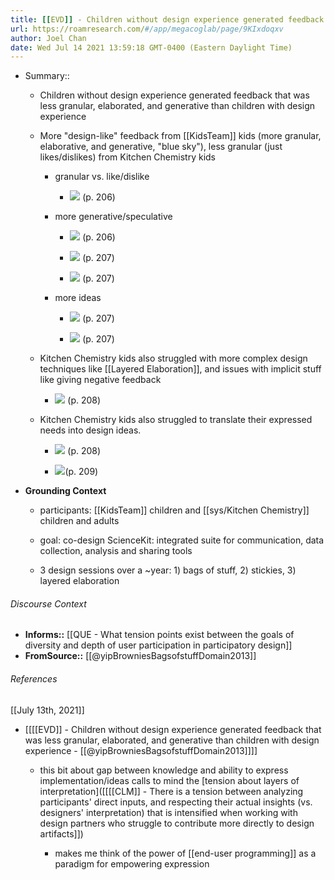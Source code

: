 ```yaml
---
title: [[EVD]] - Children without design experience generated feedback that was less granular, elaborated, and generative than children with design experience - [[@yipBrowniesBagsofstuffDomain2013]]
url: https://roamresearch.com/#/app/megacoglab/page/9KIxdoqxv
author: Joel Chan
date: Wed Jul 14 2021 13:59:18 GMT-0400 (Eastern Daylight Time)
---
```


- Summary::

    - Children without design experience generated feedback that was less granular, elaborated, and generative than children with design experience

    - More "design-like" feedback from [[KidsTeam]] kids (more granular, elaborative,  and generative, "blue sky"), less granular (just likes/dislikes) from Kitchen Chemistry kids

        - granular vs. like/dislike

            - ![](https://firebasestorage.googleapis.com/v0/b/firescript-577a2.appspot.com/o/imgs%2Fapp%2Fmegacoglab%2FD9QEbmhLV5.png?alt=media&token=3dc60359-c9d7-4be6-abf4-359c29baf17e) (p. 206)

        - more generative/speculative

            - ![](https://firebasestorage.googleapis.com/v0/b/firescript-577a2.appspot.com/o/imgs%2Fapp%2Fmegacoglab%2FPfC__CpbeC.png?alt=media&token=7bde2772-b124-49b3-a2a2-10582a2452e9) (p. 206)

            - ![](https://firebasestorage.googleapis.com/v0/b/firescript-577a2.appspot.com/o/imgs%2Fapp%2Fmegacoglab%2FRxr81B36fe.png?alt=media&token=f6e7d9e0-3dcb-4dd8-87d7-6e65289cd4e9)  (p. 207)

            - ![](https://firebasestorage.googleapis.com/v0/b/firescript-577a2.appspot.com/o/imgs%2Fapp%2Fmegacoglab%2F7oDbysFxyR.png?alt=media&token=3bbf4f09-35b0-4b97-9267-f8afa811174f) (p. 207)

        - more ideas

            - ![](https://firebasestorage.googleapis.com/v0/b/firescript-577a2.appspot.com/o/imgs%2Fapp%2Fmegacoglab%2F9rjo9IDP1F.png?alt=media&token=ac88b566-2472-4683-91a2-432b11c8f3bf) (p. 207)

            - ![](https://firebasestorage.googleapis.com/v0/b/firescript-577a2.appspot.com/o/imgs%2Fapp%2Fmegacoglab%2F9qcxm270oW.png?alt=media&token=410ca5fe-90ca-4899-95ca-49cd1183cfcc) (p. 207)

    - Kitchen Chemistry kids also struggled with more complex design techniques like [[Layered Elaboration]], and issues with implicit stuff like giving negative feedback

        - ![](https://firebasestorage.googleapis.com/v0/b/firescript-577a2.appspot.com/o/imgs%2Fapp%2Fmegacoglab%2FG35HM3E_zy.png?alt=media&token=922fa7a3-2ff1-4b1a-94ed-5eafaab0bbbe) (p. 208)

    - Kitchen Chemistry kids also struggled to translate their expressed needs into design ideas.

        - ![](https://firebasestorage.googleapis.com/v0/b/firescript-577a2.appspot.com/o/imgs%2Fapp%2Fmegacoglab%2Fa39EUPuoiy.png?alt=media&token=881f338d-82b4-4768-aede-9329f7dfb68d) (p. 208)

        - ![](https://firebasestorage.googleapis.com/v0/b/firescript-577a2.appspot.com/o/imgs%2Fapp%2Fmegacoglab%2FaZnHGifN9k.png?alt=media&token=ac2da7ec-3b4b-46c2-b71b-cd6f4b9f7516)(p. 209)
- **Grounding Context**

    - participants: [[KidsTeam]] children and [[sys/Kitchen Chemistry]] children and adults

    - goal: co-design ScienceKit: integrated suite for communication, data collection, analysis and sharing tools

    - 3 design sessions over a ~year: 1) bags of stuff, 2) stickies, 3) layered elaboration

###### Discourse Context

- **Informs::** [[QUE - What tension points exist between the goals of diversity and depth of user participation in participatory design]]
- **FromSource::** [[@yipBrowniesBagsofstuffDomain2013]]

###### References

[[July 13th, 2021]]

- [[[[EVD]] - Children without design experience generated feedback that was less granular, elaborated, and generative than children with design experience - [[@yipBrowniesBagsofstuffDomain2013]]]]

    - this bit about gap between knowledge and ability to express implementation/ideas calls to mind the [tension about layers of interpretation]([[[[CLM]] - There is a tension between analyzing participants' direct inputs, and respecting their actual insights (vs. designers' interpretation) that is intensified when working with design partners who struggle to contribute more directly to design artifacts]])

        - makes me think of the power of [[end-user programming]] as a paradigm for empowering expression
